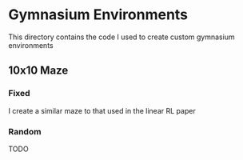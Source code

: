 # Gymnasium Environments
This directory contains the code I used to create custom gymnasium environments

## 10x10 Maze
### Fixed
I create a similar maze to that used in the linear RL paper

### Random
TODO